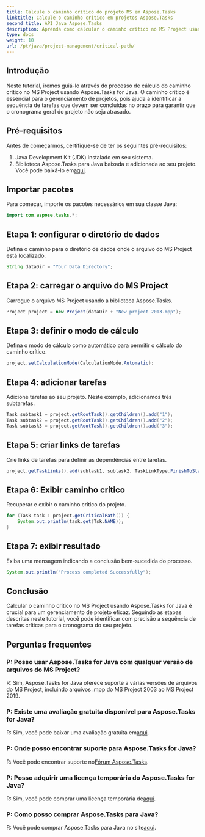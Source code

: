 ```yaml
---
title: Calcule o caminho crítico do projeto MS em Aspose.Tasks
linktitle: Calcule o caminho crítico em projetos Aspose.Tasks
second_title: API Java Aspose.Tasks
description: Aprenda como calcular o caminho crítico no MS Project usando Aspose.Tasks for Java. Isso fornece orientação passo a passo para um gerenciamento de projeto eficiente.
type: docs
weight: 10
url: /pt/java/project-management/critical-path/
---
```

## Introdução
Neste tutorial, iremos guiá-lo através do processo de cálculo do caminho crítico no MS Project usando Aspose.Tasks for Java. O caminho crítico é essencial para o gerenciamento de projetos, pois ajuda a identificar a sequência de tarefas que devem ser concluídas no prazo para garantir que o cronograma geral do projeto não seja atrasado.
## Pré-requisitos
Antes de começarmos, certifique-se de ter os seguintes pré-requisitos:
1. Java Development Kit (JDK) instalado em seu sistema.
2.  Biblioteca Aspose.Tasks para Java baixada e adicionada ao seu projeto. Você pode baixá-lo em[aqui](https://releases.aspose.com/tasks/java/).

## Importar pacotes
Para começar, importe os pacotes necessários em sua classe Java:
```java
import com.aspose.tasks.*;
```
## Etapa 1: configurar o diretório de dados
Defina o caminho para o diretório de dados onde o arquivo do MS Project está localizado.
```java
String dataDir = "Your Data Directory";
```
## Etapa 2: carregar o arquivo do MS Project
Carregue o arquivo MS Project usando a biblioteca Aspose.Tasks.
```java
Project project = new Project(dataDir + "New project 2013.mpp");
```
## Etapa 3: definir o modo de cálculo
Defina o modo de cálculo como automático para permitir o cálculo do caminho crítico.
```java
project.setCalculationMode(CalculationMode.Automatic);
```
## Etapa 4: adicionar tarefas
Adicione tarefas ao seu projeto. Neste exemplo, adicionamos três subtarefas.
```java
Task subtask1 = project.getRootTask().getChildren().add("1");
Task subtask2 = project.getRootTask().getChildren().add("2");
Task subtask3 = project.getRootTask().getChildren().add("3");
```
## Etapa 5: criar links de tarefas
Crie links de tarefas para definir as dependências entre tarefas.
```java
project.getTaskLinks().add(subtask1, subtask2, TaskLinkType.FinishToStart);
```
## Etapa 6: Exibir caminho crítico
Recuperar e exibir o caminho crítico do projeto.
```java
for (Task task : project.getCriticalPath()) {
    System.out.println(task.get(Tsk.NAME));
}
```
## Etapa 7: exibir resultado
Exiba uma mensagem indicando a conclusão bem-sucedida do processo.
```java
System.out.println("Process completed Successfully");
```

## Conclusão
Calcular o caminho crítico no MS Project usando Aspose.Tasks for Java é crucial para um gerenciamento de projeto eficaz. Seguindo as etapas descritas neste tutorial, você pode identificar com precisão a sequência de tarefas críticas para o cronograma do seu projeto.
## Perguntas frequentes
### P: Posso usar Aspose.Tasks for Java com qualquer versão de arquivos do MS Project?
R: Sim, Aspose.Tasks for Java oferece suporte a várias versões de arquivos do MS Project, incluindo arquivos .mpp do MS Project 2003 ao MS Project 2019.
### P: Existe uma avaliação gratuita disponível para Aspose.Tasks for Java?
 R: Sim, você pode baixar uma avaliação gratuita em[aqui](https://releases.aspose.com/).
### P: Onde posso encontrar suporte para Aspose.Tasks for Java?
 R: Você pode encontrar suporte no[Fórum Aspose.Tasks](https://forum.aspose.com/c/tasks/15).
### P: Posso adquirir uma licença temporária do Aspose.Tasks for Java?
 R: Sim, você pode comprar uma licença temporária de[aqui](https://purchase.aspose.com/temporary-license/).
### P: Como posso comprar Aspose.Tasks para Java?
 R: Você pode comprar Aspose.Tasks para Java no site[aqui](https://purchase.aspose.com/buy).